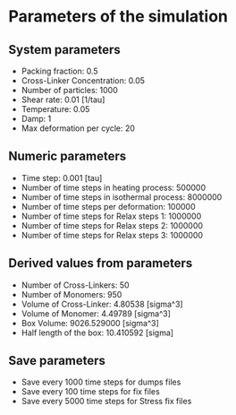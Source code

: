 # Parameters of the simulation

## System parameters 

- Packing fraction: 0.5
- Cross-Linker Concentration: 0.05
- Number of particles: 1000
- Shear rate: 0.01 [1/tau]
- Temperature: 0.05
- Damp: 1
- Max deformation per cycle: 20

 ## Numeric parameters 

- Time step: 0.001 [tau]
- Number of time steps in heating process: 500000
- Number of time steps in isothermal process: 8000000
- Number of time steps per deformation: 100000
- Number of time steps for Relax steps 1: 1000000
- Number of time steps for Relax steps 2: 1000000
- Number of time steps for Relax steps 3: 1000000

 ## Derived values from parameters 

- Number of Cross-Linkers: 50
- Number of Monomers: 950
- Volume of Cross-Linker: 4.80538 [sigma^3]
- Volume of Monomer: 4.49789 [sigma^3]
- Box Volume: 9026.529000 [sigma^3]
- Half length of the box: 10.410592 [sigma]

 ## Save parameters 

- Save every 1000 time steps for dumps files
- Save every 100 time steps for fix files
- Save every 5000 time steps for Stress fix files
